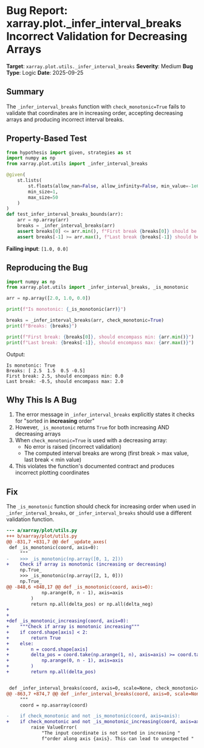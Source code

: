 # Bug Report: xarray.plot._infer_interval_breaks Incorrect Validation for Decreasing Arrays

**Target**: `xarray.plot.utils._infer_interval_breaks`
**Severity**: Medium
**Bug Type**: Logic
**Date**: 2025-09-25

## Summary

The `_infer_interval_breaks` function with `check_monotonic=True` fails to validate that coordinates are in increasing order, accepting decreasing arrays and producing incorrect interval breaks.

## Property-Based Test

```python
from hypothesis import given, strategies as st
import numpy as np
from xarray.plot.utils import _infer_interval_breaks

@given(
    st.lists(
        st.floats(allow_nan=False, allow_infinity=False, min_value=-1e6, max_value=1e6),
        min_size=1,
        max_size=50
    )
)
def test_infer_interval_breaks_bounds(arr):
    arr = np.array(arr)
    breaks = _infer_interval_breaks(arr)
    assert breaks[0] <= arr.min(), f"First break {breaks[0]} should be <= min {arr.min()}"
    assert breaks[-1] >= arr.max(), f"Last break {breaks[-1]} should be >= max {arr.max()}"
```

**Failing input**: `[1.0, 0.0]`

## Reproducing the Bug

```python
import numpy as np
from xarray.plot.utils import _infer_interval_breaks, _is_monotonic

arr = np.array([2.0, 1.0, 0.0])

print(f"Is monotonic: {_is_monotonic(arr)}")

breaks = _infer_interval_breaks(arr, check_monotonic=True)
print(f"Breaks: {breaks}")

print(f"First break: {breaks[0]}, should encompass min: {arr.min()}")
print(f"Last break: {breaks[-1]}, should encompass max: {arr.max()}")
```

Output:
```
Is monotonic: True
Breaks: [ 2.5  1.5  0.5 -0.5]
First break: 2.5, should encompass min: 0.0
Last break: -0.5, should encompass max: 2.0
```

## Why This Is A Bug

1. The error message in `_infer_interval_breaks` explicitly states it checks for "sorted in **increasing** order"
2. However, `_is_monotonic` returns `True` for both increasing AND decreasing arrays
3. When `check_monotonic=True` is used with a decreasing array:
   - No error is raised (incorrect validation)
   - The computed interval breaks are wrong (first break > max value, last break < min value)
4. This violates the function's documented contract and produces incorrect plotting coordinates

## Fix

The `_is_monotonic` function should check for increasing order when used in `_infer_interval_breaks`, or `_infer_interval_breaks` should use a different validation function.

```diff
--- a/xarray/plot/utils.py
+++ b/xarray/plot/utils.py
@@ -831,7 +831,7 @@ def _update_axes(
 def _is_monotonic(coord, axis=0):
     """
-    >>> _is_monotonic(np.array([0, 1, 2]))
+    Check if array is monotonic (increasing or decreasing)
     np.True_
     >>> _is_monotonic(np.array([2, 1, 0]))
     np.True_
@@ -848,6 +848,17 @@ def _is_monotonic(coord, axis=0):
             np.arange(0, n - 1), axis=axis
         )
         return np.all(delta_pos) or np.all(delta_neg)
+
+
+def _is_monotonic_increasing(coord, axis=0):
+    """Check if array is monotonic increasing"""
+    if coord.shape[axis] < 2:
+        return True
+    else:
+        n = coord.shape[axis]
+        delta_pos = coord.take(np.arange(1, n), axis=axis) >= coord.take(
+            np.arange(0, n - 1), axis=axis
+        )
+        return np.all(delta_pos)


 def _infer_interval_breaks(coord, axis=0, scale=None, check_monotonic=False):
@@ -863,7 +874,7 @@ def _infer_interval_breaks(coord, axis=0, scale=None, check_monotonic=False):
     """
     coord = np.asarray(coord)

-    if check_monotonic and not _is_monotonic(coord, axis=axis):
+    if check_monotonic and not _is_monotonic_increasing(coord, axis=axis):
         raise ValueError(
             "The input coordinate is not sorted in increasing "
             f"order along axis {axis}. This can lead to unexpected "